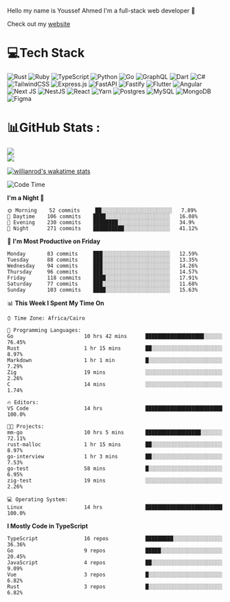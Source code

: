 Hello my name is Youssef Ahmed I'm a full-stack web developer 👋

Check out my [website](https://youssefahmed.vercel.app)
 
# 💻Tech Stack

![Rust](https://img.shields.io/badge/rust-%23000000.svg?style=for-the-badge&logo=rust&logoColor=white) ![Ruby](https://img.shields.io/badge/ruby-%23CC342D.svg?style=for-the-badge&logo=ruby&logoColor=white) ![TypeScript](https://img.shields.io/badge/typescript-%23007ACC.svg?style=for-the-badge&logo=typescript&logoColor=white) ![Python](https://img.shields.io/badge/python-3670A0?style=for-the-badge&logo=python&logoColor=ffdd54) ![Go](https://img.shields.io/badge/go-%2300ADD8.svg?style=for-the-badge&logo=go&logoColor=white) ![GraphQL](https://img.shields.io/badge/-GraphQL-E10098?style=for-the-badge&logo=graphql&logoColor=white) ![Dart](https://img.shields.io/badge/dart-%230175C2.svg?style=for-the-badge&logo=dart&logoColor=white) ![C#](https://img.shields.io/badge/c%23-%23239120.svg?style=for-the-badge&logo=c-sharp&logoColor=white) ![TailwindCSS](https://img.shields.io/badge/tailwindcss-%2338B2AC.svg?style=for-the-badge&logo=tailwind-css&logoColor=white) ![Express.js](https://img.shields.io/badge/express.js-%23404d59.svg?style=for-the-badge&logo=express&logoColor=%2361DAFB) ![FastAPI](https://img.shields.io/badge/FastAPI-005571?style=for-the-badge&logo=fastapi) ![Fastify](https://img.shields.io/badge/fastify-%23000000.svg?style=for-the-badge&logo=fastify&logoColor=white) ![Flutter](https://img.shields.io/badge/Flutter-%2302569B.svg?style=for-the-badge&logo=Flutter&logoColor=white) ![Angular](https://img.shields.io/badge/angular-%23DD0031.svg?style=for-the-badge&logo=angular&logoColor=white) ![Next JS](https://img.shields.io/badge/Next-black?style=for-the-badge&logo=next.js&logoColor=white) ![NestJS](https://img.shields.io/badge/nestjs-%23E0234E.svg?style=for-the-badge&logo=nestjs&logoColor=white) ![React](https://img.shields.io/badge/react-%2320232a.svg?style=for-the-badge&logo=react&logoColor=%2361DAFB) ![Yarn](https://img.shields.io/badge/yarn-%232C8EBB.svg?style=for-the-badge&logo=yarn&logoColor=white) ![Postgres](https://img.shields.io/badge/postgres-%23316192.svg?style=for-the-badge&logo=postgresql&logoColor=white) ![MySQL](https://img.shields.io/badge/mysql-%2300f.svg?style=for-the-badge&logo=mysql&logoColor=white) ![MongoDB](https://img.shields.io/badge/MongoDB-%234ea94b.svg?style=for-the-badge&logo=mongodb&logoColor=white)     ![Figma](https://img.shields.io/badge/figma-%23F24E1E.svg?style=for-the-badge&logo=figma&logoColor=white)

# 📊GitHub Stats :

![](https://github-readme-stats.vercel.app/api?username=joetifa2003&theme=tokyonight&hide_border=false&include_all_commits=false&count_private=false)<br/>
![](https://github-readme-streak-stats.herokuapp.com/?user=joetifa2003&theme=tokyonight&hide_border=false)<br/>

[![willianrod's wakatime stats](https://github-readme-stats.vercel.app/api/wakatime?username=joetifa2003&layout=compact)](https://github.com/anuraghazra/github-readme-stats)
<!--START_SECTION:waka-->
![Code Time](http://img.shields.io/badge/Code%20Time-861%20hrs%2016%20mins-blue)

**I'm a Night 🦉** 

```text
🌞 Morning    52 commits     ██░░░░░░░░░░░░░░░░░░░░░░░   7.89% 
🌆 Daytime    106 commits    ████░░░░░░░░░░░░░░░░░░░░░   16.08% 
🌃 Evening    230 commits    ████████░░░░░░░░░░░░░░░░░   34.9% 
🌙 Night      271 commits    ██████████░░░░░░░░░░░░░░░   41.12%

```
📅 **I'm Most Productive on Friday** 

```text
Monday       83 commits     ███░░░░░░░░░░░░░░░░░░░░░░   12.59% 
Tuesday      88 commits     ███░░░░░░░░░░░░░░░░░░░░░░   13.35% 
Wednesday    94 commits     ███░░░░░░░░░░░░░░░░░░░░░░   14.26% 
Thursday     96 commits     ███░░░░░░░░░░░░░░░░░░░░░░   14.57% 
Friday       118 commits    ████░░░░░░░░░░░░░░░░░░░░░   17.91% 
Saturday     77 commits     ███░░░░░░░░░░░░░░░░░░░░░░   11.68% 
Sunday       103 commits    ████░░░░░░░░░░░░░░░░░░░░░   15.63%

```


📊 **This Week I Spent My Time On** 

```text
⌚︎ Time Zone: Africa/Cairo

💬 Programming Languages: 
Go                       10 hrs 42 mins      ███████████████████░░░░░░   76.45% 
Rust                     1 hr 15 mins        ██░░░░░░░░░░░░░░░░░░░░░░░   8.97% 
Markdown                 1 hr 1 min          █░░░░░░░░░░░░░░░░░░░░░░░░   7.29% 
Zig                      19 mins             ░░░░░░░░░░░░░░░░░░░░░░░░░   2.26% 
C                        14 mins             ░░░░░░░░░░░░░░░░░░░░░░░░░   1.74%

🔥 Editors: 
VS Code                  14 hrs              █████████████████████████   100.0%

🐱‍💻 Projects: 
mm-go                    10 hrs 5 mins       ██████████████████░░░░░░░   72.11% 
rust-malloc              1 hr 15 mins        ██░░░░░░░░░░░░░░░░░░░░░░░   8.97% 
go-interview             1 hr 3 mins         ██░░░░░░░░░░░░░░░░░░░░░░░   7.53% 
go-test                  58 mins             █░░░░░░░░░░░░░░░░░░░░░░░░   6.95% 
zig-test                 19 mins             ░░░░░░░░░░░░░░░░░░░░░░░░░   2.26%

💻 Operating System: 
Linux                    14 hrs              █████████████████████████   100.0%

```

**I Mostly Code in TypeScript** 

```text
TypeScript               16 repos            █████████░░░░░░░░░░░░░░░░   36.36% 
Go                       9 repos             █████░░░░░░░░░░░░░░░░░░░░   20.45% 
JavaScript               4 repos             ██░░░░░░░░░░░░░░░░░░░░░░░   9.09% 
Vue                      3 repos             █░░░░░░░░░░░░░░░░░░░░░░░░   6.82% 
Rust                     3 repos             █░░░░░░░░░░░░░░░░░░░░░░░░   6.82%

```



<!--END_SECTION:waka-->
